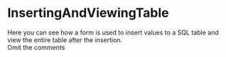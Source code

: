# InsertingAndViewingTable </br>
Here you can see how a form is used to insert values to a SQL table and view the entire table after the insertion. </br>
Omit the comments
